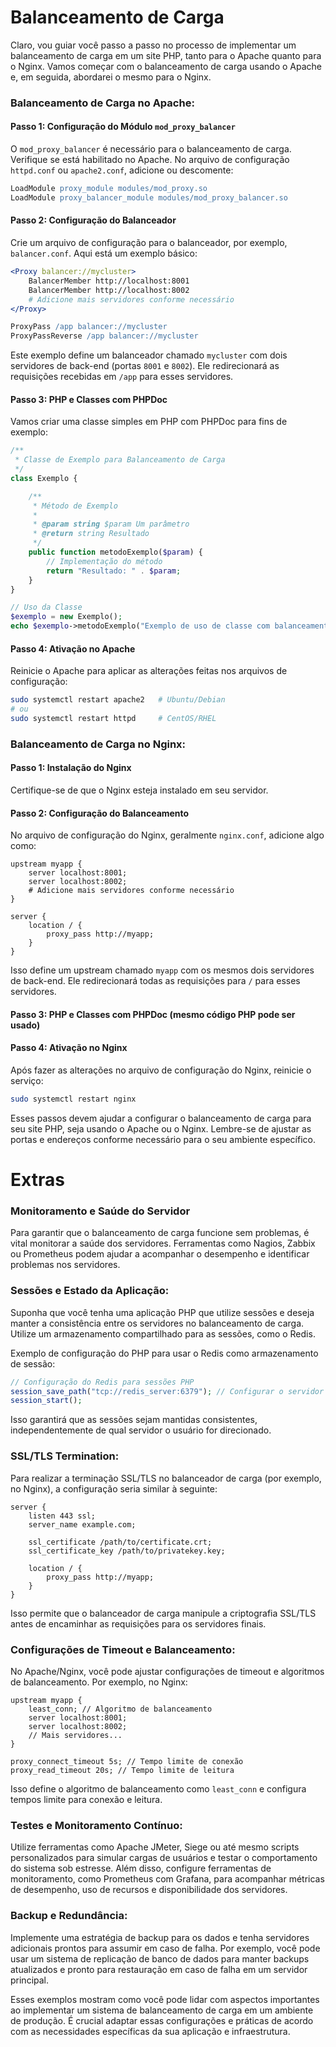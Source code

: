 # Balanceamento de Carga

Claro, vou guiar você passo a passo no processo de implementar um balanceamento de carga em um site PHP, tanto para o Apache quanto para o Nginx. Vamos começar com o balanceamento de carga usando o Apache e, em seguida, abordarei o mesmo para o Nginx.

### Balanceamento de Carga no Apache:

#### Passo 1: Configuração do Módulo `mod_proxy_balancer`
O `mod_proxy_balancer` é necessário para o balanceamento de carga. Verifique se está habilitado no Apache. No arquivo de configuração `httpd.conf` ou `apache2.conf`, adicione ou descomente:

```apache
LoadModule proxy_module modules/mod_proxy.so
LoadModule proxy_balancer_module modules/mod_proxy_balancer.so
```

#### Passo 2: Configuração do Balanceador
Crie um arquivo de configuração para o balanceador, por exemplo, `balancer.conf`. Aqui está um exemplo básico:

```apache
<Proxy balancer://mycluster>
    BalancerMember http://localhost:8001
    BalancerMember http://localhost:8002
    # Adicione mais servidores conforme necessário
</Proxy>

ProxyPass /app balancer://mycluster
ProxyPassReverse /app balancer://mycluster
```

Este exemplo define um balanceador chamado `mycluster` com dois servidores de back-end (portas `8001` e `8002`). Ele redirecionará as requisições recebidas em `/app` para esses servidores.

#### Passo 3: PHP e Classes com PHPDoc
Vamos criar uma classe simples em PHP com PHPDoc para fins de exemplo:

```php
/**
 * Classe de Exemplo para Balanceamento de Carga
 */
class Exemplo {

    /**
     * Método de Exemplo
     *
     * @param string $param Um parâmetro
     * @return string Resultado
     */
    public function metodoExemplo($param) {
        // Implementação do método
        return "Resultado: " . $param;
    }
}

// Uso da Classe
$exemplo = new Exemplo();
echo $exemplo->metodoExemplo("Exemplo de uso de classe com balanceamento de carga.");
```

#### Passo 4: Ativação no Apache
Reinicie o Apache para aplicar as alterações feitas nos arquivos de configuração:

```bash
sudo systemctl restart apache2   # Ubuntu/Debian
# ou
sudo systemctl restart httpd     # CentOS/RHEL
```

### Balanceamento de Carga no Nginx:

#### Passo 1: Instalação do Nginx
Certifique-se de que o Nginx esteja instalado em seu servidor.

#### Passo 2: Configuração do Balanceamento
No arquivo de configuração do Nginx, geralmente `nginx.conf`, adicione algo como:

```nginx
upstream myapp {
    server localhost:8001;
    server localhost:8002;
    # Adicione mais servidores conforme necessário
}

server {
    location / {
        proxy_pass http://myapp;
    }
}
```

Isso define um upstream chamado `myapp` com os mesmos dois servidores de back-end. Ele redirecionará todas as requisições para `/` para esses servidores.

#### Passo 3: PHP e Classes com PHPDoc (mesmo código PHP pode ser usado)

#### Passo 4: Ativação no Nginx
Após fazer as alterações no arquivo de configuração do Nginx, reinicie o serviço:

```bash
sudo systemctl restart nginx
```

Esses passos devem ajudar a configurar o balanceamento de carga para seu site PHP, seja usando o Apache ou o Nginx. Lembre-se de ajustar as portas e endereços conforme necessário para o seu ambiente específico.

# Extras

### Monitoramento e Saúde do Servidor
Para garantir que o balanceamento de carga funcione sem problemas, é vital monitorar a saúde dos servidores. Ferramentas como Nagios, Zabbix ou Prometheus podem ajudar a acompanhar o desempenho e identificar problemas nos servidores.

### Sessões e Estado da Aplicação:

Suponha que você tenha uma aplicação PHP que utilize sessões e deseja manter a consistência entre os servidores no balanceamento de carga. Utilize um armazenamento compartilhado para as sessões, como o Redis.

Exemplo de configuração do PHP para usar o Redis como armazenamento de sessão:

```php
// Configuração do Redis para sessões PHP
session_save_path("tcp://redis_server:6379"); // Configurar o servidor Redis
session_start();
```

Isso garantirá que as sessões sejam mantidas consistentes, independentemente de qual servidor o usuário for direcionado.

### SSL/TLS Termination:

Para realizar a terminação SSL/TLS no balanceador de carga (por exemplo, no Nginx), a configuração seria similar à seguinte:

```nginx
server {
    listen 443 ssl;
    server_name example.com;

    ssl_certificate /path/to/certificate.crt;
    ssl_certificate_key /path/to/privatekey.key;

    location / {
        proxy_pass http://myapp;
    }
}
```

Isso permite que o balanceador de carga manipule a criptografia SSL/TLS antes de encaminhar as requisições para os servidores finais.

### Configurações de Timeout e Balanceamento:

No Apache/Nginx, você pode ajustar configurações de timeout e algoritmos de balanceamento. Por exemplo, no Nginx:

```nginx
upstream myapp {
    least_conn; // Algoritmo de balanceamento
    server localhost:8001;
    server localhost:8002;
    // Mais servidores...
}

proxy_connect_timeout 5s; // Tempo limite de conexão
proxy_read_timeout 20s; // Tempo limite de leitura
```

Isso define o algoritmo de balanceamento como `least_conn` e configura tempos limite para conexão e leitura.

### Testes e Monitoramento Contínuo:

Utilize ferramentas como Apache JMeter, Siege ou até mesmo scripts personalizados para simular cargas de usuários e testar o comportamento do sistema sob estresse. Além disso, configure ferramentas de monitoramento, como Prometheus com Grafana, para acompanhar métricas de desempenho, uso de recursos e disponibilidade dos servidores.

### Backup e Redundância:

Implemente uma estratégia de backup para os dados e tenha servidores adicionais prontos para assumir em caso de falha. Por exemplo, você pode usar um sistema de replicação de banco de dados para manter backups atualizados e pronto para restauração em caso de falha em um servidor principal.

Esses exemplos mostram como você pode lidar com aspectos importantes ao implementar um sistema de balanceamento de carga em um ambiente de produção. É crucial adaptar essas configurações e práticas de acordo com as necessidades específicas da sua aplicação e infraestrutura.
